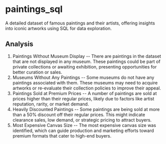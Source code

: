 # paintings_sql
A detailed dataset of famous paintings and their artists, offering insights into iconic artworks using SQL for data exploration.
## Analysis

1. Paintings Without Museum Display -- There are paintings in the dataset that are not displayed in any museum. These paintings could be part of private collections or awaiting exhibition, presenting opportunities for better curation or sales.
2. Museums Without Any Paintings -- Some museums do not have any paintings associated with them. These museums may need to acquire artworks or re-evaluate their collection policies to improve their appeal.
3. Paintings Sold at Premium Prices -- A number of paintings are sold at prices higher than their regular prices, likely due to factors like artist reputation, rarity, or market demand.
4. Heavily Discounted Paintings -- Some paintings are being sold at more than a 50% discount off their regular prices. This might indicate clearance sales, low demand, or strategic pricing to attract buyers.
5. Most Expensive Canvas Size -- The most expensive canvas size was identified, which can guide production and marketing efforts toward premium formats that cater to high-end buyers.
